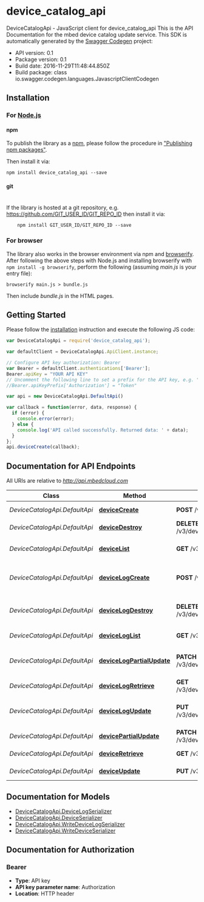 # device_catalog_api

DeviceCatalogApi - JavaScript client for device_catalog_api
This is the API Documentation for the mbed device catalog update service.
This SDK is automatically generated by the [Swagger Codegen](https://github.com/swagger-api/swagger-codegen) project:

- API version: 0.1
- Package version: 0.1
- Build date: 2016-11-29T11:48:44.850Z
- Build package: class io.swagger.codegen.languages.JavascriptClientCodegen

## Installation

### For [Node.js](https://nodejs.org/)

#### npm

To publish the library as a [npm](https://www.npmjs.com/),
please follow the procedure in ["Publishing npm packages"](https://docs.npmjs.com/getting-started/publishing-npm-packages).

Then install it via:

```shell
npm install device_catalog_api --save
```

#### git
#
If the library is hosted at a git repository, e.g.
https://github.com/GIT_USER_ID/GIT_REPO_ID
then install it via:

```shell
    npm install GIT_USER_ID/GIT_REPO_ID --save
```

### For browser

The library also works in the browser environment via npm and [browserify](http://browserify.org/). After following
the above steps with Node.js and installing browserify with `npm install -g browserify`,
perform the following (assuming *main.js* is your entry file):

```shell
browserify main.js > bundle.js
```

Then include *bundle.js* in the HTML pages.

## Getting Started

Please follow the [installation](#installation) instruction and execute the following JS code:

```javascript
var DeviceCatalogApi = require('device_catalog_api');

var defaultClient = DeviceCatalogApi.ApiClient.instance;

// Configure API key authorization: Bearer
var Bearer = defaultClient.authentications['Bearer'];
Bearer.apiKey = "YOUR API KEY"
// Uncomment the following line to set a prefix for the API key, e.g. "Token" (defaults to null)
//Bearer.apiKeyPrefix['Authorization'] = "Token"

var api = new DeviceCatalogApi.DefaultApi()

var callback = function(error, data, response) {
  if (error) {
    console.error(error);
  } else {
    console.log('API called successfully. Returned data: ' + data);
  }
};
api.deviceCreate(callback);

```

## Documentation for API Endpoints

All URIs are relative to *http://api.mbedcloud.com*

Class | Method | HTTP request | Description
------------ | ------------- | ------------- | -------------
*DeviceCatalogApi.DefaultApi* | [**deviceCreate**](docs/DefaultApi.md#deviceCreate) | **POST** /v3/devices/ | Create device
*DeviceCatalogApi.DefaultApi* | [**deviceDestroy**](docs/DefaultApi.md#deviceDestroy) | **DELETE** /v3/devices/{device_id}/ | Delete device
*DeviceCatalogApi.DefaultApi* | [**deviceList**](docs/DefaultApi.md#deviceList) | **GET** /v3/devices/ | List all update devices
*DeviceCatalogApi.DefaultApi* | [**deviceLogCreate**](docs/DefaultApi.md#deviceLogCreate) | **POST** /v3/devicelog/ | The APIs for creating and manipulating devices
*DeviceCatalogApi.DefaultApi* | [**deviceLogDestroy**](docs/DefaultApi.md#deviceLogDestroy) | **DELETE** /v3/devicelog/{device_log_id}/ | The APIs for creating and manipulating devices
*DeviceCatalogApi.DefaultApi* | [**deviceLogList**](docs/DefaultApi.md#deviceLogList) | **GET** /v3/devicelog/ | List all device logs
*DeviceCatalogApi.DefaultApi* | [**deviceLogPartialUpdate**](docs/DefaultApi.md#deviceLogPartialUpdate) | **PATCH** /v3/devicelog/{device_log_id}/ | The APIs for creating and manipulating devices
*DeviceCatalogApi.DefaultApi* | [**deviceLogRetrieve**](docs/DefaultApi.md#deviceLogRetrieve) | **GET** /v3/devicelog/{device_log_id}/ | Retrieve device log
*DeviceCatalogApi.DefaultApi* | [**deviceLogUpdate**](docs/DefaultApi.md#deviceLogUpdate) | **PUT** /v3/devicelog/{device_log_id}/ | The APIs for creating and manipulating devices
*DeviceCatalogApi.DefaultApi* | [**devicePartialUpdate**](docs/DefaultApi.md#devicePartialUpdate) | **PATCH** /v3/devices/{device_id}/ | Update device fields
*DeviceCatalogApi.DefaultApi* | [**deviceRetrieve**](docs/DefaultApi.md#deviceRetrieve) | **GET** /v3/devices/{device_id}/ | Retrieve device
*DeviceCatalogApi.DefaultApi* | [**deviceUpdate**](docs/DefaultApi.md#deviceUpdate) | **PUT** /v3/devices/{device_id}/ | Update device


## Documentation for Models

 - [DeviceCatalogApi.DeviceLogSerializer](docs/DeviceLogSerializer.md)
 - [DeviceCatalogApi.DeviceSerializer](docs/DeviceSerializer.md)
 - [DeviceCatalogApi.WriteDeviceLogSerializer](docs/WriteDeviceLogSerializer.md)
 - [DeviceCatalogApi.WriteDeviceSerializer](docs/WriteDeviceSerializer.md)


## Documentation for Authorization


### Bearer

- **Type**: API key
- **API key parameter name**: Authorization
- **Location**: HTTP header

